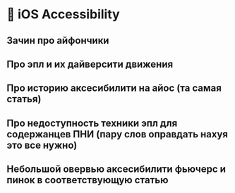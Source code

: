 # 🥸 iOS Accessibility

## Зачин про айфончики

## Про эпл и их дайверсити движения

## Про историю аксесибилити на айос (та самая статья)

## Про недоступность техники эпл для содержанцев ПНИ (пару слов оправдать нахуя это все нужно)

## Небольшой овервью аксесибилити фьючерс и пинок в соответствующую статью

